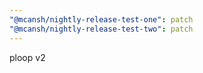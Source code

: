 ```yaml
---
"@mcansh/nightly-release-test-one": patch
"@mcansh/nightly-release-test-two": patch
---
```


ploop v2
